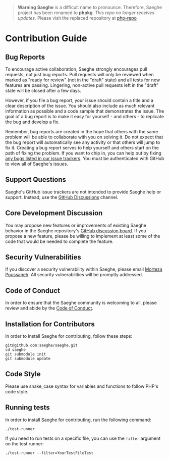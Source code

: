 > **Warning**
> **Saeghe** is a difficult name to pronounce. Therefore, Saeghe project has been renamed to **phpkg**.
> _This repo no longer receives updates._
> Please visit the replaced repository at [php-repo](https://github.com/php-repos/phpkg-installation)

# Contribution Guide

## Bug Reports

To encourage active collaboration, Saeghe strongly encourages pull requests, not just bug reports. 
Pull requests will only be reviewed when marked as "ready for review" (not in the "draft" state) and all tests for new features are passing. 
Lingering, non-active pull requests left in the "draft" state will be closed after a few days.

However, if you file a bug report, your issue should contain a title and a clear description of the issue. 
You should also include as much relevant information as possible and a code sample that demonstrates the issue. 
The goal of a bug report is to make it easy for yourself - and others - to replicate the bug and develop a fix.

Remember, bug reports are created in the hope that others with the same problem will be able to collaborate with you on solving it. 
Do not expect that the bug report will automatically see any activity or that others will jump to fix it. 
Creating a bug report serves to help yourself and others start on the path of fixing the problem. 
If you want to chip in, you can help out by fixing [any bugs listed in our issue trackers](https://github.com/saeghe/saeghe/labels/bug). 
You must be authenticated with GitHub to view all of Saeghe's issues.

## Support Questions

Saeghe's GitHub issue trackers are not intended to provide Saeghe help or support. Instead, use the [GitHub Discussions](https://github.com/saeghe/saeghe/discussions) channel.

## Core Development Discussion

You may propose new features or improvements of existing Saeghe behavior in the Saeghe repository's [GitHub discussion board](https://github.com/saeghe/saeghe/discussions). 
If you propose a new feature, please be willing to implement at least some of the code that would be needed to complete the feature.

## Security Vulnerabilities

If you discover a security vulnerability within Saeghe, please email [Morteza Poussaneh](mailto:morteza@protonmail.com?subject=[GitHub]%20Security%20Vulnerabilities%20Report). 
All security vulnerabilities will be promptly addressed.

## Code of Conduct

In order to ensure that the Saeghe community is welcoming to all, please review and abide by the [Code of Conduct](https://github.com/saeghe/saeghe/blob/master/CODE_OF_CONDUCT.md).

## Installation for Contributors

In order to install Saeghe for contributing, follow these steps:

```shell
git@github.com:saeghe/saeghe.git
cd saeghe
git submodule init
git submodule update
```
## Code Style

Please use snake_case syntax for variables and functions to follow PHP's code style.

## Running tests

In order to install Saeghe for contributing, run the following command:

```shell
./test-runner
```

If you need to run tests on a specific file, you can use the `filter` argument on the test runner:

```shell
./test-runner --filter=YourTestFileTest
```
